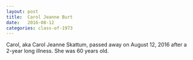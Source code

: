 ```yaml
---
layout: post
title:  Carol Jeanne Burt
date:   2016-08-12
categories: class-of-1973
---
```

Carol, aka Carol Jeanne Skattum, passed away on August 12, 2016 after a 2-year long illness. She was 60 years old.
